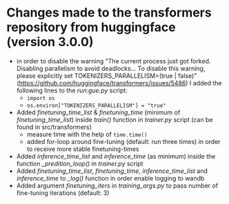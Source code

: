 # Changes made to the transformers repository from huggingface (version 3.0.0)

- in order to disable the warning "The current process just got forked. Disabling parallelism to avoid deadlocks... To disable this warning, please explicitly set TOKENIZERS_PARALLELISM=(true | false)" (https://github.com/huggingface/transformers/issues/5486) I added the following lines to the *run:gue.py* script:
  - `import os`
  - `os.environ["TOKENIZERS_PARALLELISM"] = "true"`
- Added *finetuning_time_list* & *finetuning_time* (minimum of *finetuning_time_list*) inside *train()* function in *trainer.py* script (can be found in src/transformers)
  - measure time with the help of `time.time()`
  - added for-loop around fine-tuning (default: run three times) in order to receive more stable finetuning-times
- Added *inference_time_list* and *inference_time* (as minimum) inside the function *_predition_loop()* in *trainer.py* script
- Added *finetuning_time_list*, *finetuning_time*, *inference_time_list* and *inference_time* to *_log()* function in order enable logging to wandb
- Added argument *finetuning_iters* in *training_args.py* to pass number of fine-tuning iterations (default: 3)
